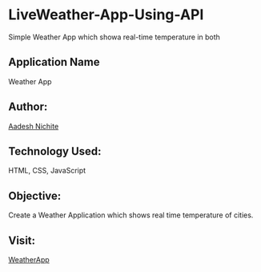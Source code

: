 # LiveWeather-App-Using-API

Simple Weather App which showa real-time temperature in both 

## Application Name

 Weather App

## Author:

[Aadesh Nichite](https://github.com/AadeshNichite)

## Technology Used:

HTML, CSS, JavaScript

## Objective:

Create a Weather Application which shows real time temperature of cities. 


## Visit:
[WeatherApp](https://aadeshnichite.github.io/CanvasGame/)
